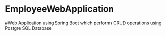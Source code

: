 # EmployeeWebApplication

#Web Application using Spring Boot which performs CRUD operations using Postgre SQL Database
